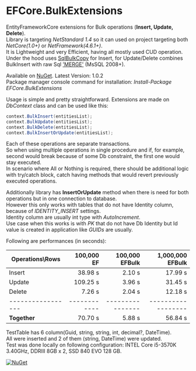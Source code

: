 # EFCore.BulkExtensions
EntityFrameworkCore extensions for Bulk operations (**Insert, Update, Delete**).<br>
Library is targeting *NetStandard 1.4* so it can used on project targeting both *NetCore(1.0+)* or *NetFramework(4.6.1+)*.<br>
It is Lightweight and very Efficient, having all mostly used CUD operation.<br>
Under the hood uses [SqlBulkCopy](https://msdn.microsoft.com/en-us/library/system.data.sqlclient.sqlbulkcopy.aspx) for Insert, for Update/Delete combines BulkInsert with raw Sql ['MERGE'](https://docs.microsoft.com/en-us/sql/t-sql/statements/merge-transact-sql) (MsSQL 2008+).

Available on [NuGet](https://www.nuget.org/packages/EFCore.BulkExtensions/). Latest Version: 1.0.2<br>
Package manager console command for installation: *Install-Package EFCore.BulkExtensions*

Usage is simple and pretty straightforward.
Extensions are made on *DbContext* class and can be used like this:
```csharp
context.BulkInsert(entitiesList);
context.BulkUpdate(entitiesList);
context.BulkDelete(entitiesList);
context.BulkInsertOrUpdate(entitiesList);
```

Each of these operations are separate transactions.<br>
So when using multiple operations in single procedure and if, for example, second would break because of some Db constraint, the first one would stay executed.<br>
In scenario where All or Nothing is required, there should be additional logic with try/catch block, catch having methods that would revert previously executed operations.

Additionally library has **InsertOrUpdate** method when there is need for both operations but in one connection to database.<br>
However this only works with tables that do not have Identity column, because of *IDENTITY_INSERT* settings.<br>
Identity column are usually int type with *AutoIncrement*.<br>
Use case when this works is with *PK* that do not have Db Identity but Id value is created in application like *GUIDs* are usually.

Following are performances (in seconds):

| Operations\Rows | 100,000 EF | 100,000 EFBulk | 1,000,000 EFBulk |
| --------------- | ---------: | -------------: | ---------------: |
| Insert          |  38.98 s   | 2.10 s         | 17.99 s          |
| Update          | 109.25 s   | 3.96 s         | 31.45 s          |
| Delete          |   7.26 s   | 2.04 s         | 12.18 s          |
|-----------------|------------|----------------|------------------|
| **Together**    |  70.70 s   | 5.88 s         | 56.84 s          |

TestTable has 6 column(Guid, string, string, int, decimal?, DateTime).<br>
All were inserted and 2 of them (string, DateTime) were updated.<br>
Test was done locally on following configuration: INTEL Core i5-3570K 3.40GHz, DDRIII 8GB x 2, SSD 840 EVO 128 GB.

[![NuGet](https://img.shields.io/npm/l/express.svg)](https://github.com/borisdj/EFCore.BulkExtensions/blob/master/LICENSE)

